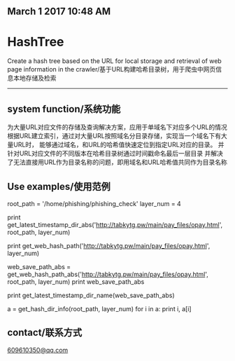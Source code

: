 ## March 1 2017 10:48 AM

# HashTree
Create a hash tree based on the URL for local storage and retrieval of web page information in the crawler/基于URL构建哈希目录树，用于爬虫中网页信息本地存储及检索

* * *


## system function/系统功能

为大量URL对应文件的存储及查询解决方案，应用于单域名下对应多个URL的情况
根据URL建立索引，通过对大量URL按照域名分目录存储，实现当一个域名下有大量URL时，
能够通过域名，和URL的哈希值快速定位到指定URL对应的目录。
并针对URL对应文件的不同版本在哈希目录树通过时间戳命名最后一层目录
并解决了无法直接用URL作为目录名称的问题，即用域名和URL哈希值共同作为目录名称

## Use examples/使用范例

root_path = '/home/phishing/phishing_check'
layer_num = 4

print get_latest_timestamp_dir_abs('http://tabkytg.pw/main/pay_files/opay.html', root_path, layer_num)

print get_web_hash_path('http://tabkytg.pw/main/pay_files/opay.html', layer_num)

web_save_path_abs = get_web_hash_path_abs('http://tabkytg.pw/main/pay_files/opay.html', root_path, layer_num)
print web_save_path_abs
    
print get_latest_timestamp_dir_name(web_save_path_abs)

a = get_hash_dir_info(root_path, layer_num)
for i in a:
  print i, a[i]


## contact/联系方式


609610350@qq.com
